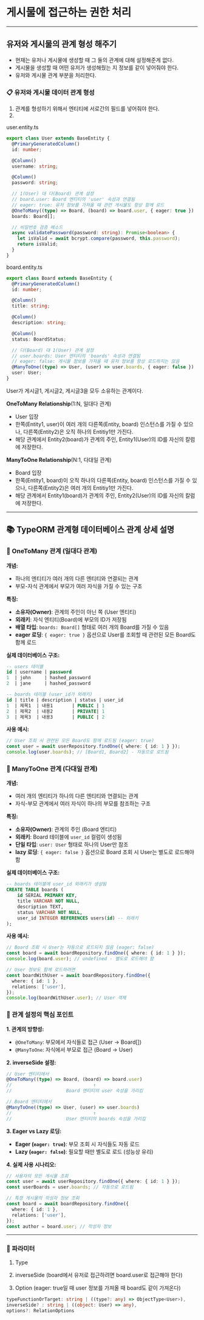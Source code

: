 # 게시물에 접근하는 권한 처리

---

## 유저와 게시물의 관계 형성 해주기

- 현재는 유저나 게시물에 생성할 때 그 둘의 관계에 대해 설정해준게 없다.
- 게시물을 생성할 때 어떤 유저가 생성해줬는 지 정보를 같이 넣어줘야 한다.
- 유저와 게시물 관계 부분을 처리한다.

### 📋 유저와 게시물 데이터 관계 형성

1. 관계를 형성하기 위해서 엔티티에 서로간의 필드를 넣어줘야 한다.
2.

user.entity.ts

```ts
export class User extends BaseEntity {
  @PrimaryGeneratedColumn()
  id: number;

  @Column()
  username: string;

  @Column()
  password: string;

  // 1(User) 대 다(Board) 관계 설정
  // board.user: Board 엔티티의 'user' 속성과 연결됨
  // eager: true: 유저 정보를 가져올 때 관련 게시물도 항상 함께 로드
  @OneToMany((type) => Board, (board) => board.user, { eager: true })
  boards: Board[];

  // 비밀번호 검증 메소드
  async validatePassword(password: string): Promise<boolean> {
    let isValid = await bcrypt.compare(password, this.password);
    return isValid;
  }
}
```

board.entity.ts

```ts
export class Board extends BaseEntity {
  @PrimaryGeneratedColumn()
  id: number;

  @Column()
  title: string;

  @Column()
  description: string;

  @Column()
  status: BoardStatus;

  // 다(Board) 대 1(User) 관계 설정
  // user.boards: User 엔티티의 'boards' 속성과 연결됨
  // eager: false: 게시물 정보를 가져올 때 유저 정보를 항상 로드하지는 않음
  @ManyToOne((type) => User, (user) => user.boards, { eager: false })
  user: User;
}
```

User가 게시글1, 게시글2, 게시글3을 모두 소유하는 관계이다.

**OneToMany Relationship**(1:N, 일대다 관계)

- User 입장
- 한쪽(Entity1, user)이 여러 개의 다른쪽(Entity, board) 인스턴스를 가질 수 있으나, 다른쪽(Entity2)은 오직 하나의 Entitiy1만 가진다.
- 해당 관계에서 Entity2(board)가 관계의 주인, Entity1(User)의 ID를 자신의 칼럼에 저장한다.

**ManyToOne Relationship**(N:1, 다대일 관계)

- Board 입장
- 한쪽(Entity1, board)이 오직 하나의 다른쪽(Entity, board) 인스턴스를 가질 수 있으나, 다른쪽(Entity2)은 여러 개의 Entitiy1만 가진다.
- 해당 관계에서 Entity1(board)가 관계의 주인, Entity2(User)의 ID를 자신의 칼럼에 저장한다.

---

## 📚 TypeORM 관계형 데이터베이스 관계 상세 설명

### 🔗 OneToMany 관계 (일대다 관계)

**개념:**

- 하나의 엔티티가 여러 개의 다른 엔티티와 연결되는 관계
- 부모-자식 관계에서 부모가 여러 자식을 가질 수 있는 구조

**특징:**

- **소유자(Owner)**: 관계의 주인이 아닌 쪽 (User 엔티티)
- **외래키**: 자식 엔티티(Board)에 부모의 ID가 저장됨
- **배열 타입**: `boards: Board[]` 형태로 여러 개의 Board를 가질 수 있음
- **eager 로딩**: `{ eager: true }` 옵션으로 User를 조회할 때 관련된 모든 Board도 함께 로드

**실제 데이터베이스 구조:**

```sql
-- users 테이블
id | username | password
1  | john     | hashed_password
2  | jane     | hashed_password

-- boards 테이블 (user_id가 외래키)
id | title | description | status | user_id
1  | 제목1  | 내용1       | PUBLIC | 1
2  | 제목2  | 내용2       | PRIVATE| 1
3  | 제목3  | 내용3       | PUBLIC | 2
```

**사용 예시:**

```ts
// User 조회 시 관련된 모든 Board도 함께 로드됨 (eager: true)
const user = await userRepository.findOne({ where: { id: 1 } });
console.log(user.boards); // [Board1, Board2] - 자동으로 로드됨
```

### 🔗 ManyToOne 관계 (다대일 관계)

**개념:**

- 여러 개의 엔티티가 하나의 다른 엔티티와 연결되는 관계
- 자식-부모 관계에서 여러 자식이 하나의 부모를 참조하는 구조

**특징:**

- **소유자(Owner)**: 관계의 주인 (Board 엔티티)
- **외래키**: Board 테이블에 `user_id` 컬럼이 생성됨
- **단일 타입**: `user: User` 형태로 하나의 User만 참조
- **lazy 로딩**: `{ eager: false }` 옵션으로 Board 조회 시 User는 별도로 로드해야 함

**실제 데이터베이스 구조:**

```sql
-- boards 테이블에 user_id 외래키가 생성됨
CREATE TABLE boards (
    id SERIAL PRIMARY KEY,
    title VARCHAR NOT NULL,
    description TEXT,
    status VARCHAR NOT NULL,
    user_id INTEGER REFERENCES users(id) -- 외래키
);
```

**사용 예시:**

```ts
// Board 조회 시 User는 자동으로 로드되지 않음 (eager: false)
const board = await boardRepository.findOne({ where: { id: 1 } });
console.log(board.user); // undefined - 별도로 로드해야 함

// User 정보도 함께 로드하려면
const boardWithUser = await boardRepository.findOne({
  where: { id: 1 },
  relations: ['user'],
});
console.log(boardWithUser.user); // User 객체
```

### 🔄 관계 설정의 핵심 포인트

**1. 관계의 방향성:**

- `@OneToMany`: 부모에서 자식들로 접근 (User → Board[])
- `@ManyToOne`: 자식에서 부모로 접근 (Board → User)

**2. inverseSide 설정:**

```ts
// User 엔티티에서
@OneToMany((type) => Board, (board) => board.user)
//                              ↑
//                    Board 엔티티의 user 속성을 가리킴

// Board 엔티티에서
@ManyToOne((type) => User, (user) => user.boards)
//                              ↑
//                    User 엔티티의 boards 속성을 가리킴
```

**3. Eager vs Lazy 로딩:**

- **Eager (`eager: true`)**: 부모 조회 시 자식들도 자동 로드
- **Lazy (`eager: false`)**: 필요할 때만 별도로 로드 (성능상 유리)

**4. 실제 사용 시나리오:**

```ts
// 사용자의 모든 게시물 조회
const user = await userRepository.findOne({ where: { id: 1 } });
const userBoards = user.boards; // 자동으로 로드됨

// 특정 게시물의 작성자 정보 조회
const board = await boardRepository.findOne({
  where: { id: 1 },
  relations: ['user'],
});
const author = board.user; // 작성자 정보
```

---

### 🔄 파라미터

1. Type

2. inverseSide (board에서 유저로 접근하려면 board.user로 접근해야 한다)

3. Option (eager: true일 때 user 정보를 가져올 때 board도 같이 가져온다)

```ts
typeFunctionOrTarget: string | ((type?: any) => ObjectType<User>),
inverseSide? : string | ((object: User) => any),
options?: RelationOptions
```
